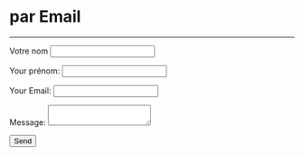 # par Email
---
<form 
  name="contact" 
  method="POST" 
  data-netlify="true"
  onSubmit="submit"
  >
  <p>
    <label for="name">Votre nom <input type="text" name="name" /></label>
  </p>
  <p>
    <label for="prename">Your prénom: <input type="text" name="prename" /></label>
  </p>
  <p>
    <label for="email">Your Email: <input type="email" name="email" id="email"/></label>
  </p>
  <p>
    <label>Message: <textarea name="message"></textarea></label>
  </p>
  <p>
    <button type="submit">Send</button>
  </p>
</form>